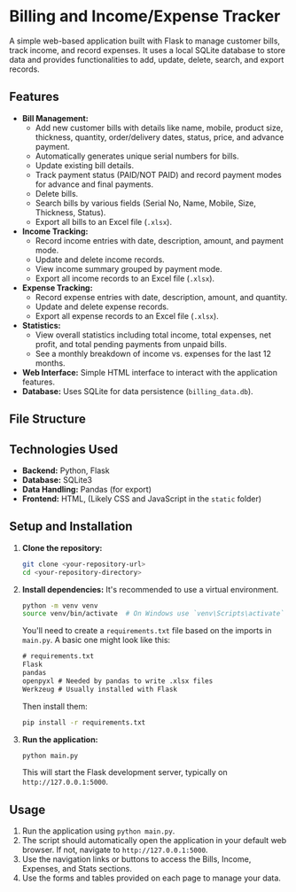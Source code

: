 # Billing and Income/Expense Tracker

A simple web-based application built with Flask to manage customer bills, track income, and record expenses. It uses a local SQLite database to store data and provides functionalities to add, update, delete, search, and export records.

## Features

* **Bill Management:**
    * Add new customer bills with details like name, mobile, product size, thickness, quantity, order/delivery dates, status, price, and advance payment.
    * Automatically generates unique serial numbers for bills.
    * Update existing bill details.
    * Track payment status (PAID/NOT PAID) and record payment modes for advance and final payments.
    * Delete bills.
    * Search bills by various fields (Serial No, Name, Mobile, Size, Thickness, Status).
    * Export all bills to an Excel file (`.xlsx`).
* **Income Tracking:**
    * Record income entries with date, description, amount, and payment mode.
    * Update and delete income records.
    * View income summary grouped by payment mode.
    * Export all income records to an Excel file (`.xlsx`).
* **Expense Tracking:**
    * Record expense entries with date, description, amount, and quantity.
    * Update and delete expense records.
    * Export all expense records to an Excel file (`.xlsx`).
* **Statistics:**
    * View overall statistics including total income, total expenses, net profit, and total pending payments from unpaid bills.
    * See a monthly breakdown of income vs. expenses for the last 12 months.
* **Web Interface:** Simple HTML interface to interact with the application features.
* **Database:** Uses SQLite for data persistence (`billing_data.db`).

## File Structure



## Technologies Used

* **Backend:** Python, Flask
* **Database:** SQLite3
* **Data Handling:** Pandas (for export)
* **Frontend:** HTML, (Likely CSS and JavaScript in the `static` folder)

## Setup and Installation

1.  **Clone the repository:**
    ```bash
    git clone <your-repository-url>
    cd <your-repository-directory>
    ```
2.  **Install dependencies:**
    It's recommended to use a virtual environment.
    ```bash
    python -m venv venv
    source venv/bin/activate  # On Windows use `venv\Scripts\activate`
    ```
    You'll need to create a `requirements.txt` file based on the imports in `main.py`. A basic one might look like this:
    ```txt
    # requirements.txt
    Flask
    pandas
    openpyxl # Needed by pandas to write .xlsx files
    Werkzeug # Usually installed with Flask
    ```
    Then install them:
    ```bash
    pip install -r requirements.txt
    ```
3.  **Run the application:**
    ```bash
    python main.py
    ```
    This will start the Flask development server, typically on `http://127.0.0.1:5000`.

## Usage

1.  Run the application using `python main.py`.
2.  The script should automatically open the application in your default web browser. If not, navigate to `http://127.0.0.1:5000`.
3.  Use the navigation links or buttons to access the Bills, Income, Expenses, and Stats sections.
4.  Use the forms and tables provided on each page to manage your data.
